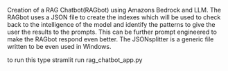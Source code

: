 Creation of a RAG Chatbot(RAGbot) using Amazons Bedrock and LLM.
The RAGbot uses a JSON file to create the indexes which will be used to check back to the intelligence of the model and identify the patterns to give the user the results to the prompts.
This can be further prompt engineered to make the RAGbot respond even better.
The JSONsplitter is a generic file written to be even used in Windows.


to run this type 
stramlit run rag_chatbot_app.py
